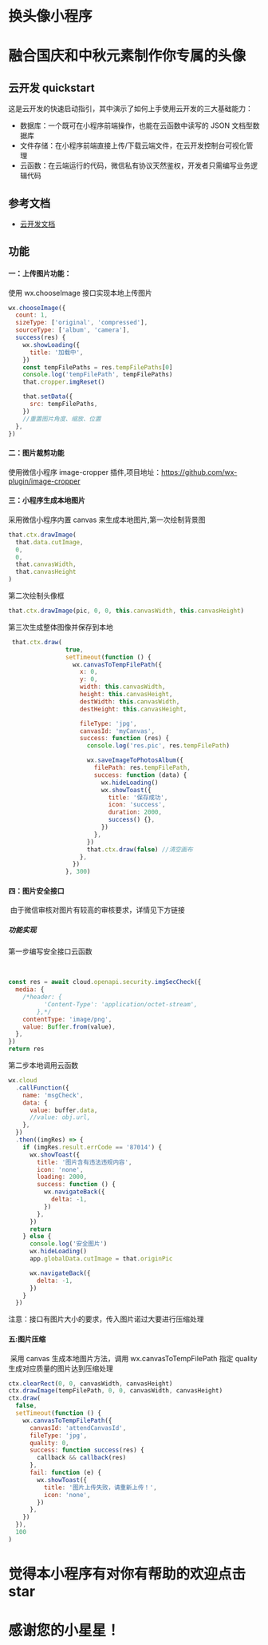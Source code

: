 # 换头像小程序

# 融合国庆和中秋元素制作你专属的头像

## 云开发 quickstart

这是云开发的快速启动指引，其中演示了如何上手使用云开发的三大基础能力：

- 数据库：一个既可在小程序前端操作，也能在云函数中读写的 JSON 文档型数据库
- 文件存储：在小程序前端直接上传/下载云端文件，在云开发控制台可视化管理
- 云函数：在云端运行的代码，微信私有协议天然鉴权，开发者只需编写业务逻辑代码

## 参考文档

- [云开发文档](https://developers.weixin.qq.com/miniprogram/dev/wxcloud/basis/getting-started.html)

## 功能

#### 一：上传图片功能：

使用 wx.chooseImage 接口实现本地上传图片

```javascript
wx.chooseImage({
  count: 1,
  sizeType: ['original', 'compressed'],
  sourceType: ['album', 'camera'],
  success(res) {
    wx.showLoading({
      title: '加载中',
    })
    const tempFilePaths = res.tempFilePaths[0]
    console.log('tempFilePath', tempFilePaths)
    that.cropper.imgReset()

    that.setData({
      src: tempFilePaths,
    })
    //重置图片角度、缩放、位置
  },
})
```

#### 二：图片裁剪功能

使用微信小程序 image-cropper 插件,项目地址：https://github.com/wx-plugin/image-cropper

#### 三：小程序生成本地图片

采用微信小程序内置 canvas 来生成本地图片,第一次绘制背景图

```javascript
that.ctx.drawImage(
  that.data.cutImage,
  0,
  0,
  that.canvasWidth,
  that.canvasHeight
)
```

第二次绘制头像框

```javascript
that.ctx.drawImage(pic, 0, 0, this.canvasWidth, this.canvasHeight)
```

第三次生成整体图像并保存到本地

```javascript
 that.ctx.draw(
                true,
                setTimeout(function () {
                  wx.canvasToTempFilePath({
                    x: 0,
                    y: 0,
                    width: this.canvasWidth,
                    height: this.canvasHeight,
                    destWidth: this.canvasWidth,
                    destHeight: this.canvasHeight,

                    fileType: 'jpg',
                    canvasId: 'myCanvas',
                    success: function (res) {
                      console.log('res.pic', res.tempFilePath)

                      wx.saveImageToPhotosAlbum({
                        filePath: res.tempFilePath,
                        success: function (data) {
                          wx.hideLoading()
                          wx.showToast({
                            title: '保存成功',
                            icon: 'success',
                            duration: 2000,
                            success() {},
                          })
                        },
                      })
                      that.ctx.draw(false) //清空画布
                    },
                  })
                }, 300)
```

#### 四：图片安全接口

​ 由于微信审核对图片有较高的审核要求，详情见下方链接

[微信官方api ]: https://developers.weixin.qq.com/miniprogram/dev/framework/msg_security.html

##### 功能实现

第一步编写安全接口云函数

​

```javascript
const res = await cloud.openapi.security.imgSecCheck({
  media: {
    /*header: {
          'Content-Type': 'application/octet-stream',
        },*/
    contentType: 'image/png',
    value: Buffer.from(value),
  },
})
return res
```

第二步本地调用云函数

```javascript
wx.cloud
  .callFunction({
    name: 'msgCheck',
    data: {
      value: buffer.data,
      //value: obj.url,
    },
  })
  .then((imgRes) => {
    if (imgRes.result.errCode == '87014') {
      wx.showToast({
        title: '图片含有违法违规内容',
        icon: 'none',
        loading: 2000,
        success: function () {
          wx.navigateBack({
            delta: -1,
          })
        },
      })
      return
    } else {
      console.log('安全图片')
      wx.hideLoading()
      app.globalData.cutImage = that.originPic

      wx.navigateBack({
        delta: -1,
      })
    }
  })
```

注意：接口有图片大小的要求，传入图片诺过大要进行压缩处理

#### 五:图片压缩

​ 采用 canvas 生成本地图片方法，调用 wx.canvasToTempFilePath 指定 quality 生成对应质量的图片达到压缩处理

```javascript
ctx.clearRect(0, 0, canvasWidth, canvasHeight)
ctx.drawImage(tempFilePath, 0, 0, canvasWidth, canvasHeight)
ctx.draw(
  false,
  setTimeout(function () {
    wx.canvasToTempFilePath({
      canvasId: 'attendCanvasId',
      fileType: 'jpg',
      quality: 0,
      success: function success(res) {
        callback && callback(res)
      },
      fail: function (e) {
        wx.showToast({
          title: '图片上传失败，请重新上传！',
          icon: 'none',
        })
      },
    })
  }),
  100
)
```

# 觉得本小程序有对你有帮助的欢迎点击 star

# 感谢您的小星星！
